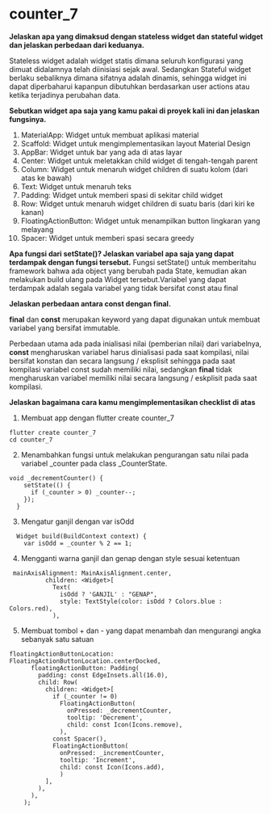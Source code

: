 # counter_7

**Jelaskan apa yang dimaksud dengan stateless widget dan stateful widget dan jelaskan perbedaan dari keduanya.**

Stateless widget adalah widget statis dimana seluruh konfigurasi yang dimuat didalamnya telah diinisiasi sejak awal. Sedangkan Stateful widget berlaku sebaliknya dimana sifatnya adalah dinamis, sehingga widget ini dapat diperbaharui kapanpun dibutuhkan berdasarkan user actions atau ketika terjadinya perubahan data.

**Sebutkan widget apa saja yang kamu pakai di proyek kali ini dan jelaskan fungsinya.**

1. MaterialApp: Widget untuk membuat aplikasi material
2. Scaffold: Widget untuk mengimplementasikan layout Material Design
3. AppBar: Widget untuk bar yang ada di atas layar
4. Center: Widget untuk meletakkan child widget di tengah-tengah parent
5. Column: Widget untuk menaruh widget children di suatu kolom (dari atas ke bawah)
6. Text: Widget untuk menaruh teks
7. Padding: Widget untuk memberi spasi di sekitar child widget
8. Row: Widget untuk menaruh widget children di suatu baris (dari kiri ke kanan)
9. FloatingActionButton: Widget untuk menampilkan button lingkaran yang melayang
10. Spacer: Widget untuk memberi spasi secara greedy

**Apa fungsi dari setState()? Jelaskan variabel apa saja yang dapat terdampak dengan fungsi tersebut.**
Fungsi setState() untuk memberitahu framework bahwa ada object yang berubah pada State, kemudian akan melakukan build ulang pada Widget tersebut.Variabel yang dapat terdampak adalah segala variabel yang tidak bersifat const atau final

**Jelaskan perbedaan antara const dengan final.**

**final** dan **const** merupakan keyword yang dapat digunakan untuk membuat variabel yang bersifat immutable.

Perbedaan utama ada pada inialisasi nilai (pemberian nilai) dari variabelnya, **const** mengharuskan variabel harus dinialisasi pada saat kompilasi, nilai bersifat konstan dan secara langsung / eksplisit sehingga pada saat kompilasi variabel const sudah memiliki nilai, sedangkan **final** tidak mengharuskan variabel memiliki nilai secara langsung / eskplisit pada saat kompilasi.


**Jelaskan bagaimana cara kamu mengimplementasikan checklist di atas**
1. Membuat app dengan flutter create counter_7
```
flutter create counter_7
cd counter_7
```

2. Menambahkan fungsi untuk melakukan pengurangan satu nilai pada variabel _counter pada class _CounterState.
```
void _decrementCounter() {
    setState(() {
      if (_counter > 0) _counter--;
    });
  }
```
3. Mengatur ganjil dengan var isOdd
```
  Widget build(BuildContext context) {
    var isOdd = _counter % 2 == 1;
```
4. Mengganti warna ganjil dan genap dengan style sesuai ketentuan
```
 mainAxisAlignment: MainAxisAlignment.center,
          children: <Widget>[
            Text(
              isOdd ? 'GANJIL' : "GENAP",
              style: TextStyle(color: isOdd ? Colors.blue : Colors.red),            
            ),
```

5. Membuat tombol + dan - yang dapat menambah dan mengurangi angka sebanyak satu satuan
```
floatingActionButtonLocation: FloatingActionButtonLocation.centerDocked,
      floatingActionButton: Padding(
        padding: const EdgeInsets.all(16.0),
        child: Row(
          children: <Widget>[
            if (_counter != 0)
              FloatingActionButton(
                onPressed: _decrementCounter,
                tooltip: 'Decrement',
                child: const Icon(Icons.remove),
              ),
            const Spacer(),
            FloatingActionButton(
              onPressed: _incrementCounter,
              tooltip: 'Increment',
              child: const Icon(Icons.add),
              )
          ],
        ),
      ), 
    );
```